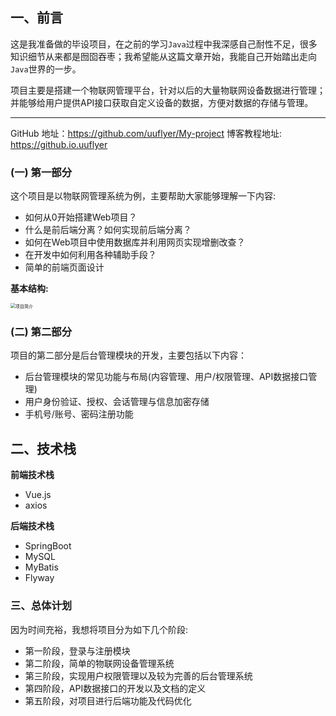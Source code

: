 ## 一、前言

这是我准备做的毕设项目，在之前的学习`Java`过程中我深感自己耐性不足，很多知识细节从来都是囫囵吞枣；我希望能从这篇文章开始，我能自己开始踏出走向`Java`世界的一步。

项目主要是搭建一个物联网管理平台，针对以后的大量物联网设备数据进行管理；并能够给用户提供API接口获取自定义设备的数据，方便对数据的存储与管理。

----

GitHub 地址：https://github.com/uuflyer/My-project
博客教程地址: https://github.io.uuflyer
### (一) 第一部分

这个项目是以物联网管理系统为例，主要帮助大家能够理解一下内容:

- 如何从0开始搭建Web项目？
- 什么是前后端分离？如何实现前后端分离？
- 如何在Web项目中使用数据库并利用网页实现增删改查？
- 在开发中如何利用各种辅助手段？
- 简单的前端页面设计

**基本结构:**

<img src="VUE-SpringBoot-项目(一)/项目简介.png" alt="项目简介" style="zoom: 50%;" />

### (二) 第二部分

项目的第二部分是后台管理模块的开发，主要包括以下内容：

- 后台管理模块的常见功能与布局(内容管理、用户/权限管理、API数据接口管理)
- 用户身份验证、授权、会话管理与信息加密存储
- 手机号/账号、密码注册功能

## 二、技术栈

**前端技术栈**

- Vue.js
- axios

**后端技术栈**

- SpringBoot
- MySQL
- MyBatis
- Flyway 

### 三、总体计划

因为时间充裕，我想将项目分为如下几个阶段:

- 第一阶段，登录与注册模块
- 第二阶段，简单的物联网设备管理系统
- 第三阶段，实现用户权限管理以及较为完善的后台管理系统
- 第四阶段，API数据接口的开发以及文档的定义
- 第五阶段，对项目进行后端功能及代码优化


